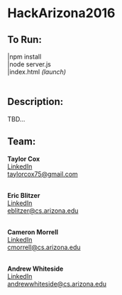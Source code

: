 # HackArizona2016</br>


To Run: 
------------
|npm install <br>
|node server.js <br>
|index.html *(launch)* <br> <br>

Description:
------------
TBD... <br>



Team:
-----

**Taylor Cox**</br>
[LinkedIn](www.linkedin.com/in/taylorcox75)</br>
[taylorcox75@gmail.com](taylorcox75@gmail.com)</br></br>

**Eric Blitzer**</br>
[LinkedIn](https://www.linkedin.com/in/ericwilliamblitzer)</br>
[eblitzer@cs.arizona.edu](eblitzer@cs.arizona.edu)</br></br>

**Cameron Morrell**</br>
[LinkedIn](https://www.linkedin.com/pub/cameron-morrell/59/249/753)</br>
[cmorrell@cs.arizona.edu](cmorrell@cs.arizona.edu)</br></br>

**Andrew Whiteside**</br>
[LinkedIn](https://www.linkedin.com/in/andrew-whiteside-100734106)</br>
[andrewwhiteside@cs.arizona.edu](andrewwhiteside@cs.arizona.edu)</br>


